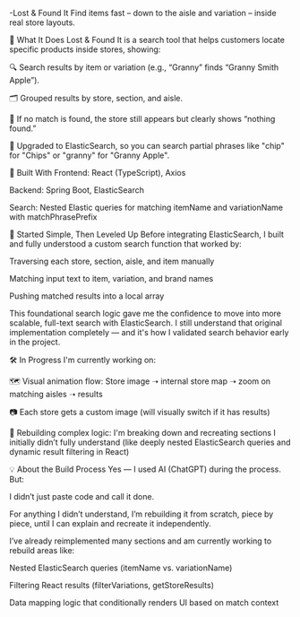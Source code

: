 -Lost & Found It
Find items fast – down to the aisle and variation – inside real store layouts.

🧠 What It Does
Lost & Found It is a search tool that helps customers locate specific products inside stores, showing:

🔍 Search results by item or variation (e.g., “Granny” finds “Granny Smith Apple”).

🗂️ Grouped results by store, section, and aisle.

🚫 If no match is found, the store still appears but clearly shows “nothing found.”

🧪 Upgraded to ElasticSearch, so you can search partial phrases like "chip" for "Chips" or "granny" for "Granny Apple".

🧱 Built With
Frontend: React (TypeScript), Axios

Backend: Spring Boot, ElasticSearch

Search: Nested Elastic queries for matching itemName and variationName with matchPhrasePrefix

🔨 Started Simple, Then Leveled Up
Before integrating ElasticSearch, I built and fully understood a custom search function that worked by:

Traversing each store, section, aisle, and item manually

Matching input text to item, variation, and brand names

Pushing matched results into a local array

This foundational search logic gave me the confidence to move into more scalable, full-text search with ElasticSearch. I still understand that original implementation completely — and it's how I validated search behavior early in the project.

🛠️ In Progress
I'm currently working on:

🗺️ Visual animation flow: Store image ➝ internal store map ➝ zoom on matching aisles ➝ results

📷 Each store gets a custom image (will visually switch if it has results)

🧠 Rebuilding complex logic: I'm breaking down and recreating sections I initially didn’t fully understand (like deeply nested ElasticSearch queries and dynamic result filtering in React)

💡 About the Build Process
Yes — I used AI (ChatGPT) during the process. But:

I didn’t just paste code and call it done.

For anything I didn’t understand, I’m rebuilding it from scratch, piece by piece, until I can explain and recreate it independently.

I’ve already reimplemented many sections and am currently working to rebuild areas like:

Nested ElasticSearch queries (itemName vs. variationName)

Filtering React results (filterVariations, getStoreResults)

Data mapping logic that conditionally renders UI based on match context